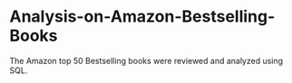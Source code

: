 # Analysis-on-Amazon-Bestselling-Books
The Amazon top 50 Bestselling books were reviewed and analyzed using SQL.
